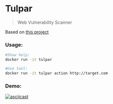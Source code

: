 # Tulpar
> Web Vulnerability Scanner

Based on [this project](https://github.com/anilbaranyelken/tulpar)  

### Usage:  
```bash
#Show help:
docker run -it tulpar

#Use tool:
docker run -it tulpar action http://target.com
```

### Demo:  
[![asciicast](https://asciinema.org/a/141833.png)](https://asciinema.org/a/141833)
